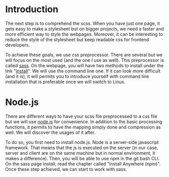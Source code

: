 # Introduction

The next step is to comprehend the scss. When you have just one page, it gets easy to make a stylesheet but on bigger 
projects, we need a faster and more efficient way to style the webpages. Moreover, it can be interesting to reduce the 
style of the stylesheet but keep readable css for frontend developers. 

To achieve these goals, we use css preprocessor. There are several but we will focus on the most used (and the one I use 
as well). This preprocessor is called [sass](https://sass-lang.com/). On the webpage, you will have two methods to 
install under the link "[install](https://sass-lang.com/install)". We will use the command line one. If it can look more 
difficult (and it is), it will permits you to introduce yourself with command line installation that is preferable once 
we will switch to Linux.

# Node.js
There are different ways to have your scss file preprocessed to a css file but we will use [node.js](https://nodejs.org/en/download/) 
for convenience. In addition to the basic processing functions, it permits to have the mapping simply done and compression
as well. We will discover the usages of it after.

To do so, you first need to install node.js. Node is a server-side javascript framework. That means that the js is 
executed on the server (in our case, server and client are on the same machine but in normal environment, it makes a 
difference). Then, you will be able to use npm in the git bash CLI. On the sass page install, read the chapter called 
"Install Anywhere (npm)". Once these step achieved, we can start to work with sass.